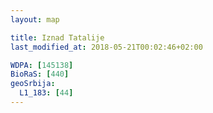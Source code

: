 ```yaml
---
layout: map

title: Iznad Tatalije
last_modified_at: 2018-05-21T00:02:46+02:00

WDPA: [145138]
BioRaS: [440]
geoSrbija:
  L1_183: [44]
---
```

